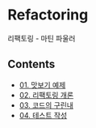 # Refactoring

리팩토링 - 마틴 파울러

## Contents

- [01. 맛보기 예제](./01.Refactoring_a_First_Eaxmple)
- [02. 리팩토링 개론](./02.Principles_in_Refactoring)
- [03. 코드의 구린내]()
- [04. 테스트 작성]()
